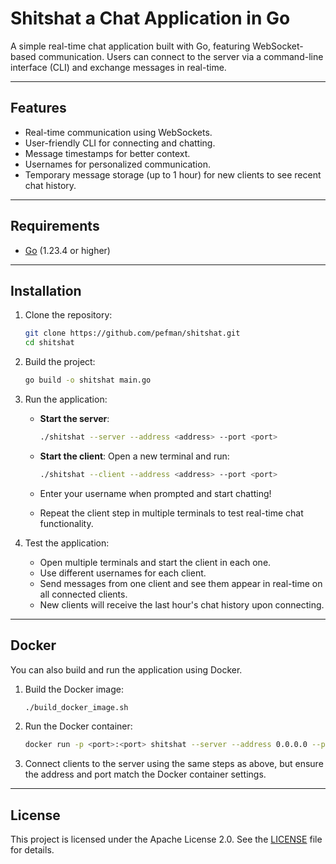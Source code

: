 # Shitshat a Chat Application in Go

A simple real-time chat application built with Go, featuring WebSocket-based communication. Users can connect to the server via a command-line interface (CLI) and exchange messages in real-time.

---

## Features

- Real-time communication using WebSockets.
- User-friendly CLI for connecting and chatting.
- Message timestamps for better context.
- Usernames for personalized communication.
- Temporary message storage (up to 1 hour) for new clients to see recent chat history.

---

## Requirements

- [Go](https://golang.org/doc/install) (1.23.4 or higher)

---

## Installation

1. Clone the repository:

   ```bash
   git clone https://github.com/pefman/shitshat.git
   cd shitshat
   ```

2. Build the project:

   ```bash
   go build -o shitshat main.go
   ```

3. Run the application:

   - **Start the server**:
     ```bash
     ./shitshat --server --address <address> --port <port>
     ```

   - **Start the client**:
     Open a new terminal and run:
     ```bash
     ./shitshat --client --address <address> --port <port>
     ```

   - Enter your username when prompted and start chatting!

   - Repeat the client step in multiple terminals to test real-time chat functionality.

4. Test the application:

   - Open multiple terminals and start the client in each one.
   - Use different usernames for each client.
   - Send messages from one client and see them appear in real-time on all connected clients.
   - New clients will receive the last hour's chat history upon connecting.

---

## Docker

You can also build and run the application using Docker.

1. Build the Docker image:

   ```bash
   ./build_docker_image.sh
   ```

2. Run the Docker container:

   ```bash
   docker run -p <port>:<port> shitshat --server --address 0.0.0.0 --port <port>
   ```

3. Connect clients to the server using the same steps as above, but ensure the address and port match the Docker container settings.

---

## License

This project is licensed under the Apache License 2.0. See the [LICENSE](LICENSE) file for details.
